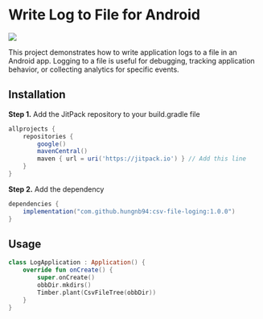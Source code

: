 # Write Log to File for Android
[![](https://jitpack.io/v/hungnb94/csv-file-loging.svg)](https://jitpack.io/#hungnb94/csv-file-loging)

This project demonstrates how to write application logs to a file in an Android app.
Logging to a file is useful for debugging, tracking application behavior, or collecting analytics for specific events.


## Installation

**Step 1.** Add the JitPack repository to your build.gradle file

```groovy
allprojects {
	repositories {
		google()
		mavenCentral()
		maven { url = uri('https://jitpack.io') } // Add this line
	}
}
```

**Step 2.** Add the dependency

```groovy
dependencies {
	implementation("com.github.hungnb94:csv-file-loging:1.0.0")
}
```


## Usage

```kotlin
class LogApplication : Application() {
	override fun onCreate() {
		super.onCreate()
		obbDir.mkdirs()
		Timber.plant(CsvFileTree(obbDir))
	}
}
```
